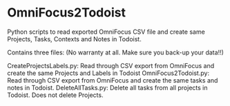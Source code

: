 # OmniFocus2Todoist
Python scripts to read exported OmniFocus CSV file and create same Projects, Tasks, Contexts and Notes in Todoist.

Contains three files:
(No warranty at all.  Make sure you back-up your data!!)

CreateProjectsLabels.py: Read through CSV export from OmniFocus and create the same Projects and Labels in Todoist 
OmniFocus2Todoist.py: Read through CSV export from OmniFocus and create the same tasks and notes in Todoist.
DeleteAllTasks.py: Delete all tasks from all projects in Todoist.  Does not delete Projects.

